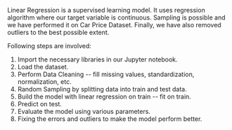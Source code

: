 Linear Regression is a supervised learning model. It uses regression algorithm where our target variable is continuous. Sampling is possible and we have performed it on Car Price Dataset. Finally, we have also removed outliers to the best possible extent.

Following steps are involved:

1. Import the necessary libraries in our Jupyter notebook.
2. Load the dataset.
3. Perform Data Cleaning -- fill missing values, standardization, normalization, etc.
4. Random Sampling by splitting data into train and test data.
5. Build the model with linear regression on train -- fit on train.
6. Predict on test.
7. Evaluate the model using various parameters.
8. Fixing the errors and outliers to make the model perform better.
